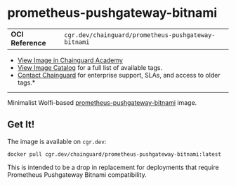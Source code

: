 <!--monopod:start-->
# prometheus-pushgateway-bitnami
| | |
| - | - |
| **OCI Reference** | `cgr.dev/chainguard/prometheus-pushgateway-bitnami` |


* [View Image in Chainguard Academy](https://edu.chainguard.dev/chainguard/chainguard-images/reference/prometheus-pushgateway-bitnami/overview/)
* [View Image Catalog](https://console.enforce.dev/images/catalog) for a full list of available tags.
* [Contact Chainguard](https://www.chainguard.dev/chainguard-images) for enterprise support, SLAs, and access to older tags.*

---
<!--monopod:end-->

<!--overview:start-->
Minimalist Wolfi-based [prometheus-pushgateway-bitnami](https://github.com/prometheus/pushgateway) image.
<!--overview:end-->

<!--getting:start-->
## Get It!
The image is available on `cgr.dev`:

```
docker pull cgr.dev/chainguard/prometheus-pushgateway-bitnami:latest
```
<!--getting:end-->

<!--body:start-->
 This is intended to be a drop in replacement for deployments that require Prometheus Pushgateway Bitnami compatibility.
<!--body:end-->
